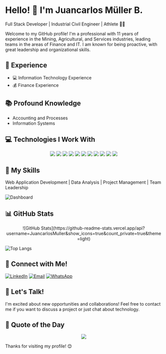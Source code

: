 # Hello! 👋 I'm Juancarlos Müller B.
Full Stack Developer | Industrial Civil Engineer | Athlete 🚴‍♂️

Welcome to my GitHub profile! I'm a professional with 11 years of experience in the Mining, Agricultural, and Services industries, leading teams in the areas of Finance and IT. I am known for being proactive, with great leadership and organizational skills.

## 💼 Experience
- 💻 Information Technology Experience
- 💰 Finance Experience

## 📚 Profound Knowledge
- Accounting and Processes
- Information Systems

## 💻 Technologies I Work With
<p align="center">
  <img src="https://img.shields.io/badge/JavaScript-FFDF3B?style=for-the-badge&logo=javascript&logoColor=black">
  <img src="https://img.shields.io/badge/Python-3776AB?style=for-the-badge&logo=python&logoColor=white">
  <img src="https://img.shields.io/badge/React-61DAFB?style=for-the-badge&logo=react&logoColor=black">
  <img src="https://img.shields.io/badge/Flask-000000?style=for-the-badge&logo=flask">
  <img src="https://img.shields.io/badge/CSS-1572B6?style=for-the-badge&logo=css3">
  <img src="https://img.shields.io/badge/HTML-E34F26?style=for-the-badge&logo=html5">
  <img src="https://img.shields.io/badge/GIT-F05032?style=for-the-badge&logo=git&logoColor=white">
  <img src="https://img.shields.io/badge/SAP-0FAAFF?style=for-the-badge&logo=sap&logoColor=white">
  <img src="https://img.shields.io/badge/Power%20BI-F2C811?style=for-the-badge&logo=powerbi&logoColor=black">
  <img src="https://img.shields.io/badge/Excel-217346?style=for-the-badge&logo=microsoftexcel&logoColor=white">
  <img src="https://img.shields.io/badge/Softland-FF5722?style=for-the-badge&logo=softland&logoColor=white">
</p>

## 🌟 My Skills
Web Application Development | Data Analysis | Project Management | Team Leadership

![Dashboard](https://img.shields.io/badge/Dashboard-Google%20Colors-4285F4?style=for-the-badge)



## 📊 GitHub Stats
<p align="center">
![GitHub Stats](https://github-readme-stats.vercel.app/api?username=JuancarlosMuller&show_icons=true&count_private=true&theme=light)

![Top Langs](https://github-readme-stats.vercel.app/api/top-langs/?username=JuancarlosMuller&layout=compact&theme=light)
</p>

## 🤝 Connect with Me!
[![LinkedIn](https://img.shields.io/badge/LinkedIn-0077B5?style=for-the-badge&logo=linkedin&logoColor=white)](https://www.linkedin.com/in/juancarlosmullerb/?locale=en_US)
[![Email](https://img.shields.io/badge/Email-D14836?style=for-the-badge&logo=gmail&logoColor=white)](mailto:juancarlos.muller.b@gmail.com)
[![WhatsApp](https://img.shields.io/badge/WhatsApp-25D366?style=for-the-badge&logo=whatsapp&logoColor=white)](https://wa.me/+56993341136)

## 🚀 Let's Talk!
I'm excited about new opportunities and collaborations! Feel free to contact me if you want to discuss a project or just chat about technology.

## 💬 Quote of the Day
<p align="center">
  <img src="https://img.shields.io/badge/Quote%20of%20the%20Day-First%2C%20solve%20the%20problem.%20Then%2C%20write%20the%20code.-informational">
</p>

Thanks for visiting my profile! 😊
